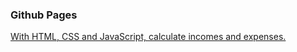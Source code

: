 ### Github Pages
[With HTML, CSS and JavaScript, calculate incomes and expenses.](https://hamadrial.github.io/Budgety/)

